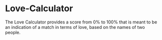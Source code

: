 # Love-Calculator
The Love Calculator provides a score from 0% to 100% that is meant to be an indication of a match in terms of love, based on the names of two people.
